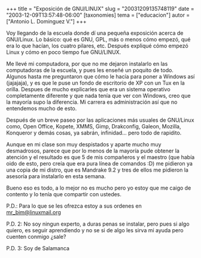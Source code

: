 +++
title = "Exposición de GNU/LINUX"
slug = "20031209135748119"
date = "2003-12-09T13:57:48-06:00"
[taxonomies]
tema = ["educacion"]
autor = ["Antonio L. Dominguez V."]
+++

Voy llegando de la escuela donde dí una pequeña exposición acerca de
GNU/Linux. Lo básico: qué es GNU, GPL, más o menos cómo empezó, qué era
lo que hacían, los cuatro pilares, etc. Después expliqué cómo empezó
Linux y cómo en poco tiempo fue GNU/LINUX.

<!-- more -->
Me llevé mi computadora, por que no me dejaron instalarlo en las
computadoras de la escuela, y pues les enseñé un poquito de todo.
Algunos hasta me preguntaron que cómo le hacía para poner a Windows así
(jajajaja), y es que le puse un fondo de escritorio de XP con un Tux en
la orilla. Despues de mucho explicarles que era un sistema operativo
completamente diferente y que nada tenía que ver con Windows, creo que
la mayoría supo la diferencia. Mi carrera es administración así que no
entendemos mucho de esto.

Después de un breve paseo por las aplicaciones más usuales de GNU/Linux
como, Open Office, Kopete, XMMS, Gimp, Drakconfig, Galeon, Mozilla,
Konqueror y demás cosas, ya sabrán, infinidad… pero todo de rapidito.

Aunque en mi clase son muy despistados y aparte mucho muy desmadrosos,
parece que por lo menos de la mayoría pude obtener la atención y el
resultado es que 5 de mis compañeros y el maestro (que había oido de
esto, pero creía que era pura línea de comandos :D) me pidieron ya una
copia de mi distro, que es Mandrake 9.2 y tres de ellos me pidieron la
asesoría para instalarlo en esta semana.

Bueno eso es todo, a lo mejor no es mucho pero yo estoy que me caigo de
contento y lo tenía que compartir con ustedes.

P.D.: Para lo que se les ofrezca estoy a sus ordenes en
<mr_bim@linuxmail.org>

P.D. 2: No soy ningun experto, a duras penas se instalar, pero pues si
algo quiero, es seguir aprendiendo y no se si de algo les sirva mi ayuda
pero cuenten conmigo ¿sale?

P.D. 3: Soy de Salamanca
